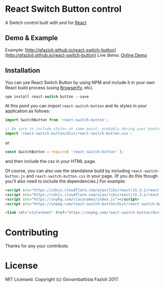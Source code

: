# React Switch Button control

A Switch control built with and for [React](http://facebook.github.io/react/index.html)

## Demo & Example

Example: [http://gfazioli.github.io/react-switch-button](http://gfazioli.github.io/react-switch-button)
Live demo: [Online Demo](http://gfazioli.github.io/react-switch-button#demo)

## Installation

You can use React Switch Button by using NPM and include it in your own React build process (using [Browserify](http://browserify.org), etc).

```javascript
npm install react-switch-button --save
```

At this point you can import `react-switch-button` and its styles in your application as follows:

```js
import SwitchButton from 'react-switch-button';

// Be sure to include styles at some point, probably during your bootstrapping
import 'react-switch-button/dist/react-switch-button.css';
```

or

```js
const SwitchButton = require( 'react-switch-button' );
```

and then include the *css* in your HTML page.

Of course, you can also use the standalone build by including `react-switch-button.js` and `react-switch-button.css` in your page. (If you do this though you'll also need to include the dependencies.) For example:
```html
<script src="https://cdnjs.cloudflare.com/ajax/libs/react/15.3.1/react.min.js"></script>
<script src="https://cdnjs.cloudflare.com/ajax/libs/react/15.3.1/react-dom.min.js"></script>
<script src="https://unpkg.com/classnames/index.js"></script>
<script src="https://unpkg.com/react-switch-button/dist/react-switch-button.js"></script>

<link rel="stylesheet" href="https://unpkg.com/react-switch-button/dist/react-switch-button.css">
```

# Contributing

Thanks for any your contribute.

# License

MIT Licensed. Copyright (c) Giovambattista Fazioli 2017.
